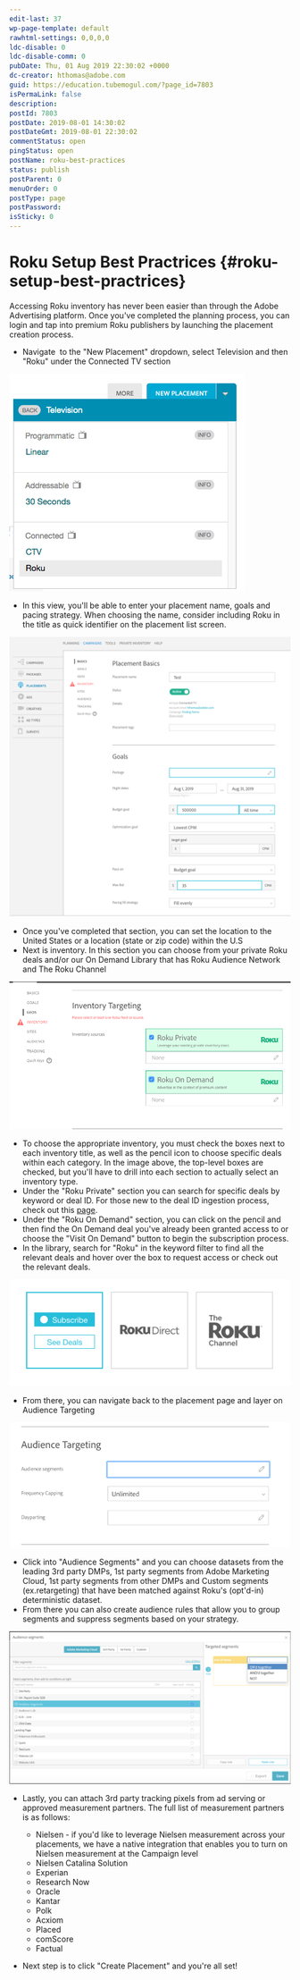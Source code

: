 ```yaml
---
edit-last: 37
wp-page-template: default
rawhtml-settings: 0,0,0,0
ldc-disable: 0
ldc-disable-comm: 0
pubDate: Thu, 01 Aug 2019 22:30:02 +0000
dc-creator: hthomas@adobe.com
guid: https://education.tubemogul.com/?page_id=7803
isPermaLink: false
description: 
postId: 7803
postDate: 2019-08-01 14:30:02
postDateGmt: 2019-08-01 22:30:02
commentStatus: open
pingStatus: open
postName: roku-best-practices
status: publish
postParent: 0
menuOrder: 0
postType: page
postPassword: 
isSticky: 0
---
```


# Roku Setup Best Practrices {#roku-setup-best-practrices}

Accessing Roku inventory has never been easier than through the Adobe Advertising platform. Once you've completed the planning process, you can login and tap into premium Roku publishers by launching the placement creation process.

* Navigate&nbsp; to the "New Placement" dropdown, select Television and then "Roku" under the Connected TV section

[ ![Screen Shot 2019-08-01 at 2.07.28 PM](assets/screen-shot-2019-08-01-at-2.07.28-pm.png)](assets/screen-shot-2019-08-01-at-2.07.28-pm.png)

* In this view, you'll be able to enter your placement name, goals and pacing strategy. When choosing the name, consider including Roku in the title as quick identifier on the placement list screen.

[ ![Screen Shot 2019-08-01 at 2.09.54 PM](assets/screen-shot-2019-08-01-at-2.09.54-pm.png)](assets/screen-shot-2019-08-01-at-2.09.54-pm.png)

* Once you've completed that section, you can set the location to the United States or a location (state or zip code) within the U.S
* Next is inventory. In this section you can choose from your private Roku deals and/or our On Demand Library that has Roku Audience Network and The Roku Channel

[ ![Screen Shot 2019-08-01 at 2.12.57 PM](assets/screen-shot-2019-08-01-at-2.12.57-pm.png)](assets/screen-shot-2019-08-01-at-2.12.57-pm.png)

* To choose the appropriate inventory, you must check the boxes next to each inventory title, as well as the pencil icon to choose specific deals within each category. In the image above, the top-level boxes are checked, but you'll have to drill into each section to actually select an inventory type.
* Under the "Roku Private" section you can search for specific deals by keyword or deal ID. For those new to the deal ID ingestion process, check out this [page](../deal-ids/deal-ids.md).
* Under the "Roku On Demand" section, you can click on the pencil and then find the On Demand deal you've already been granted access to or choose the "Visit On Demand" button to begin the subscription process.
* In the library,&nbsp;search for "Roku"&nbsp;in the keyword filter to find all the relevant deals and hover over the box to request access or check out the relevant deals.

[ ![Screen Shot 2019-08-01 at 2.18.46 PM](assets/screen-shot-2019-08-01-at-2.18.46-pm.png)](assets/screen-shot-2019-08-01-at-2.18.46-pm.png)

* From there, you can navigate back to the placement page and layer on Audience Targeting

[ ![Screen Shot 2019-08-01 at 2.20.03 PM](assets/screen-shot-2019-08-01-at-2.20.03-pm.png)](assets/screen-shot-2019-08-01-at-2.20.03-pm.png)

* Click into "Audience Segments" and you can choose datasets from the leading 3rd party DMPs, 1st party segments from Adobe Marketing Cloud, 1st party segments from other DMPs and Custom segments (ex.retargeting) that have been matched&nbsp;against Roku's (opt'd-in) deterministic dataset.
* From there you can also create audience rules that allow you to group segments and suppress segments based on your strategy.

[ ![Screen Shot 2019-08-01 at 2.34.43 PM](assets/screen-shot-2019-08-01-at-2.34.43-pm-1024x555.png)](assets/screen-shot-2019-08-01-at-2.34.43-pm.png)

* Lastly, you can attach 3rd party tracking pixels from ad serving or approved measurement partners. The full list of measurement partners is as follows:

    * Nielsen -&nbsp;if you'd like to leverage Nielsen measurement across your placements, we have a native integration that enables you to turn on Nielsen measurement at the Campaign level
    * Nielsen Catalina Solution
    * Experian
    * Research Now
    * Oracle
    * Kantar
    * Polk
    * Acxiom
    * Placed
    * comScore
    * Factual

* Next step is to click "Create Placement" and you're all set!


